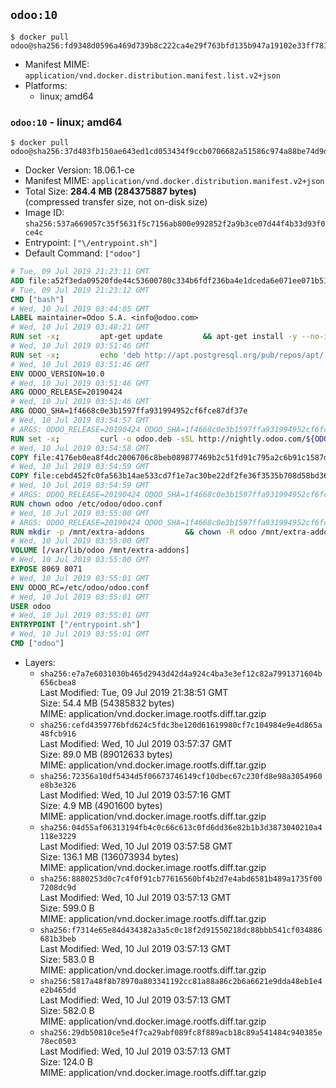## `odoo:10`

```console
$ docker pull odoo@sha256:fd9348d0596a469d739b8c222ca4e29f763bfd135b947a19102e33ff781f5b6b
```

-	Manifest MIME: `application/vnd.docker.distribution.manifest.list.v2+json`
-	Platforms:
	-	linux; amd64

### `odoo:10` - linux; amd64

```console
$ docker pull odoo@sha256:37d483fb150ae643ed1cd053434f9ccb0706682a51586c974a88be74d9d4925e
```

-	Docker Version: 18.06.1-ce
-	Manifest MIME: `application/vnd.docker.distribution.manifest.v2+json`
-	Total Size: **284.4 MB (284375887 bytes)**  
	(compressed transfer size, not on-disk size)
-	Image ID: `sha256:537a669057c35f5631f5c7156ab800e992852f2a9b3ce07d44f4b33d93f0ce4c`
-	Entrypoint: `["\/entrypoint.sh"]`
-	Default Command: `["odoo"]`

```dockerfile
# Tue, 09 Jul 2019 21:23:11 GMT
ADD file:a52f3eda09520fde44c53600780c334b6fdf236ba4e1dceda6e071ee071b51ae in / 
# Tue, 09 Jul 2019 21:23:12 GMT
CMD ["bash"]
# Wed, 10 Jul 2019 03:44:05 GMT
LABEL maintainer=Odoo S.A. <info@odoo.com>
# Wed, 10 Jul 2019 03:48:21 GMT
RUN set -x;         apt-get update         && apt-get install -y --no-install-recommends             ca-certificates             curl             dirmngr             node-less             python-gevent             python-ldap             python-pip             python-qrcode             python-renderpm             python-support             python-vobject             python-watchdog         && curl -o wkhtmltox.deb -sSL https://github.com/wkhtmltopdf/wkhtmltopdf/releases/download/0.12.5/wkhtmltox_0.12.5-1.jessie_amd64.deb         && echo '4d104ff338dc2d2083457b3b1e9baab8ddf14202 wkhtmltox.deb' | sha1sum -c -         && dpkg --force-depends -i wkhtmltox.deb         && apt-get -y install -f --no-install-recommends         && apt-get purge -y --auto-remove -o APT::AutoRemove::RecommendsImportant=false -o APT::AutoRemove::SuggestsImportant=false npm         && rm -rf /var/lib/apt/lists/* wkhtmltox.deb         && pip install psycogreen==1.0
# Wed, 10 Jul 2019 03:51:46 GMT
RUN set -x;         echo 'deb http://apt.postgresql.org/pub/repos/apt/ jessie-pgdg main' > etc/apt/sources.list.d/pgdg.list         && export GNUPGHOME="$(mktemp -d)"         && repokey='B97B0AFCAA1A47F044F244A07FCC7D46ACCC4CF8'         && gpg --batch --keyserver keyserver.ubuntu.com --recv-keys "${repokey}"         && gpg --armor --export "${repokey}" | apt-key add -         && rm -rf "$GNUPGHOME"         && apt-get update          && apt-get install -y postgresql-client         && rm -rf /var/lib/apt/lists/*
# Wed, 10 Jul 2019 03:51:46 GMT
ENV ODOO_VERSION=10.0
# Wed, 10 Jul 2019 03:51:46 GMT
ARG ODOO_RELEASE=20190424
# Wed, 10 Jul 2019 03:51:46 GMT
ARG ODOO_SHA=1f4668c0e3b1597ffa931994952cf6fce87df37e
# Wed, 10 Jul 2019 03:54:57 GMT
# ARGS: ODOO_RELEASE=20190424 ODOO_SHA=1f4668c0e3b1597ffa931994952cf6fce87df37e
RUN set -x;         curl -o odoo.deb -sSL http://nightly.odoo.com/${ODOO_VERSION}/nightly/deb/odoo_${ODOO_VERSION}.${ODOO_RELEASE}_all.deb         && echo "${ODOO_SHA} odoo.deb" | sha1sum -c -         && dpkg --force-depends -i odoo.deb         && apt-get update         && apt-get -y install -f --no-install-recommends         && rm -rf /var/lib/apt/lists/* odoo.deb
# Wed, 10 Jul 2019 03:54:58 GMT
COPY file:4176eb0ea8f4dc2006706c8beb089877469b2c51fd91c795a2c6b91c1587dff1 in / 
# Wed, 10 Jul 2019 03:54:59 GMT
COPY file:cebd452fc0fa563b14ae533cd7f1e7ac30be22df2fe36f3535b708d58bd3601d in /etc/odoo/ 
# Wed, 10 Jul 2019 03:54:59 GMT
# ARGS: ODOO_RELEASE=20190424 ODOO_SHA=1f4668c0e3b1597ffa931994952cf6fce87df37e
RUN chown odoo /etc/odoo/odoo.conf
# Wed, 10 Jul 2019 03:55:00 GMT
# ARGS: ODOO_RELEASE=20190424 ODOO_SHA=1f4668c0e3b1597ffa931994952cf6fce87df37e
RUN mkdir -p /mnt/extra-addons         && chown -R odoo /mnt/extra-addons
# Wed, 10 Jul 2019 03:55:00 GMT
VOLUME [/var/lib/odoo /mnt/extra-addons]
# Wed, 10 Jul 2019 03:55:00 GMT
EXPOSE 8069 8071
# Wed, 10 Jul 2019 03:55:01 GMT
ENV ODOO_RC=/etc/odoo/odoo.conf
# Wed, 10 Jul 2019 03:55:01 GMT
USER odoo
# Wed, 10 Jul 2019 03:55:01 GMT
ENTRYPOINT ["/entrypoint.sh"]
# Wed, 10 Jul 2019 03:55:01 GMT
CMD ["odoo"]
```

-	Layers:
	-	`sha256:e7a7e6031030b465d2943d42d4a924c4ba3e3ef12c82a7991371604b656cbea8`  
		Last Modified: Tue, 09 Jul 2019 21:38:51 GMT  
		Size: 54.4 MB (54385832 bytes)  
		MIME: application/vnd.docker.image.rootfs.diff.tar.gzip
	-	`sha256:cefd4359776bfd624c5fdc3be120d61619980cf7c104984e9e4d865a48fcb916`  
		Last Modified: Wed, 10 Jul 2019 03:57:37 GMT  
		Size: 89.0 MB (89012633 bytes)  
		MIME: application/vnd.docker.image.rootfs.diff.tar.gzip
	-	`sha256:72356a10df5434d5f06673746149cf10dbec67c230fd8e98a3054960e8b3e326`  
		Last Modified: Wed, 10 Jul 2019 03:57:16 GMT  
		Size: 4.9 MB (4901600 bytes)  
		MIME: application/vnd.docker.image.rootfs.diff.tar.gzip
	-	`sha256:04d55af06313194fb4c0c66c613c0fd6dd36e82b1b3d3873040210a4118e3229`  
		Last Modified: Wed, 10 Jul 2019 03:57:58 GMT  
		Size: 136.1 MB (136073934 bytes)  
		MIME: application/vnd.docker.image.rootfs.diff.tar.gzip
	-	`sha256:8880253d0c7c4f0f91cb77616560bf4b2d7e4abd6581b489a1735f007208dc9d`  
		Last Modified: Wed, 10 Jul 2019 03:57:13 GMT  
		Size: 599.0 B  
		MIME: application/vnd.docker.image.rootfs.diff.tar.gzip
	-	`sha256:f7314e65e84d434382a3a5c0c18f2d91550218dc88bbb541cf034886681b3beb`  
		Last Modified: Wed, 10 Jul 2019 03:57:13 GMT  
		Size: 583.0 B  
		MIME: application/vnd.docker.image.rootfs.diff.tar.gzip
	-	`sha256:5817a48f8b78970a803341192cc81a88a86c2b6a6621e9dda48eb1e4e2b465dd`  
		Last Modified: Wed, 10 Jul 2019 03:57:13 GMT  
		Size: 582.0 B  
		MIME: application/vnd.docker.image.rootfs.diff.tar.gzip
	-	`sha256:29db50810ce5e4f7ca29abf089fc8f889acb18c89a541484c940385e78ec0503`  
		Last Modified: Wed, 10 Jul 2019 03:57:13 GMT  
		Size: 124.0 B  
		MIME: application/vnd.docker.image.rootfs.diff.tar.gzip
